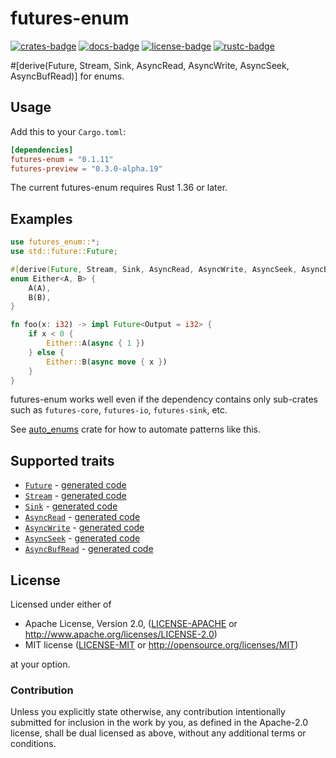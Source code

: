 # futures-enum

[![crates-badge]][crates-url]
[![docs-badge]][docs-url]
[![license-badge]][license]
[![rustc-badge]][rustc-url]

[crates-badge]: https://img.shields.io/crates/v/futures-enum.svg
[crates-url]: https://crates.io/crates/futures-enum/
[docs-badge]: https://docs.rs/futures-enum/badge.svg
[docs-url]: https://docs.rs/futures-enum/
[license-badge]: https://img.shields.io/crates/l/futures-enum.svg
[license]: #license
[rustc-badge]: https://img.shields.io/badge/rustc-1.36+-lightgray.svg
[rustc-url]: https://blog.rust-lang.org/2019/07/04/Rust-1.36.0.html

\#\[derive(Future, Stream, Sink, AsyncRead, AsyncWrite, AsyncSeek, AsyncBufRead)\] for enums.

## Usage

Add this to your `Cargo.toml`:

```toml
[dependencies]
futures-enum = "0.1.11"
futures-preview = "0.3.0-alpha.19"
```

The current futures-enum requires Rust 1.36 or later.

## Examples

```rust
use futures_enum::*;
use std::future::Future;

#[derive(Future, Stream, Sink, AsyncRead, AsyncWrite, AsyncSeek, AsyncBufRead)]
enum Either<A, B> {
    A(A),
    B(B),
}

fn foo(x: i32) -> impl Future<Output = i32> {
    if x < 0 {
        Either::A(async { 1 })
    } else {
        Either::B(async move { x })
    }
}
```

futures-enum works well even if the dependency contains only sub-crates such as `futures-core`, `futures-io`, `futures-sink`, etc.

See [auto_enums](https://github.com/taiki-e/auto_enums) crate for how to automate patterns like this.

## Supported traits

* [`Future`](https://doc.rust-lang.org/std/future/trait.Future.html) - [generated code](doc/future.md)
* [`Stream`](https://docs.rs/futures-preview/0.3.0-alpha.19/futures/stream/trait.Stream.html) - [generated code](doc/stream.md)
* [`Sink`](https://docs.rs/futures-preview/0.3.0-alpha.19/futures/sink/trait.Sink.html) - [generated code](doc/sink.md)
* [`AsyncRead`](https://docs.rs/futures-preview/0.3.0-alpha.19/futures/io/trait.AsyncRead.html) - [generated code](doc/async_read.md)
* [`AsyncWrite`](https://docs.rs/futures-preview/0.3.0-alpha.19/futures/io/trait.AsyncWrite.html) - [generated code](doc/async_write.md)
* [`AsyncSeek`](https://docs.rs/futures-preview/0.3.0-alpha.19/futures/io/trait.AsyncSeek.html) - [generated code](doc/async_seek.md)
* [`AsyncBufRead`](https://docs.rs/futures-preview/0.3.0-alpha.19/futures/io/trait.AsyncBufRead.html) - [generated code](doc/async_buf_read.md)

## License

Licensed under either of

* Apache License, Version 2.0, ([LICENSE-APACHE](LICENSE-APACHE) or <http://www.apache.org/licenses/LICENSE-2.0>)
* MIT license ([LICENSE-MIT](LICENSE-MIT) or <http://opensource.org/licenses/MIT>)

at your option.

### Contribution

Unless you explicitly state otherwise, any contribution intentionally submitted for inclusion in the work by you, as defined in the Apache-2.0 license, shall be dual licensed as above, without any additional terms or conditions.

